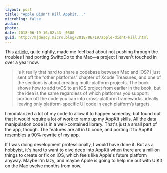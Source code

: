 ```yaml
---
layout: post
title: "Apple Didn't Kill Appkit..."
microblog: false
audio: 
photo: 
date: 2018-06-19 16:02:43 -0500
guid: http://mjdescy.micro.blog/2018/06/19/apple-didnt-kill.html
---
```


This [article](http://subfurther.com/blog/2018/06/17/apple-didnt-kill-appkit-millenials-did/), quite rightly, made me feel bad about not pushing through the troubles I had porting SwiftoDo to the Mac—a project I haven't touched in over a year now. 

> Is it really that hard to share a codebase between Mac and iOS? I just sent off the “other platforms” chapter of Xcode Treasures, and one of the sections is about creating multi-platform projects. The book shows how to add tvOS to an iOS project from earlier in the book, but the idea is the same regardless of which platforms you support: portion off the code you can into cross-platform frameworks, ideally leaving only platform-specific UI code in each platform’s targets. 

I modularized a lot of my code to allow it to happen someday, but found out that it would require a lot of work to ramp up my AppKit skills. All the data manipulation code is in a well-contained library. That's just a small part of the app, though. The features are all in UI code, and porting it to AppKit resembles a 90% rewrite of my app.  

If I was doing development professionally, I would have done it. But as a hobbyist, it's hard to want to dive deep into AppKit when there are a million things to create or fix on iOS, which feels like Apple's future platform anyway. Maybe I'm lazy, and maybe Apple is going to help me out with UIKit on the Mac twelve months from now.
